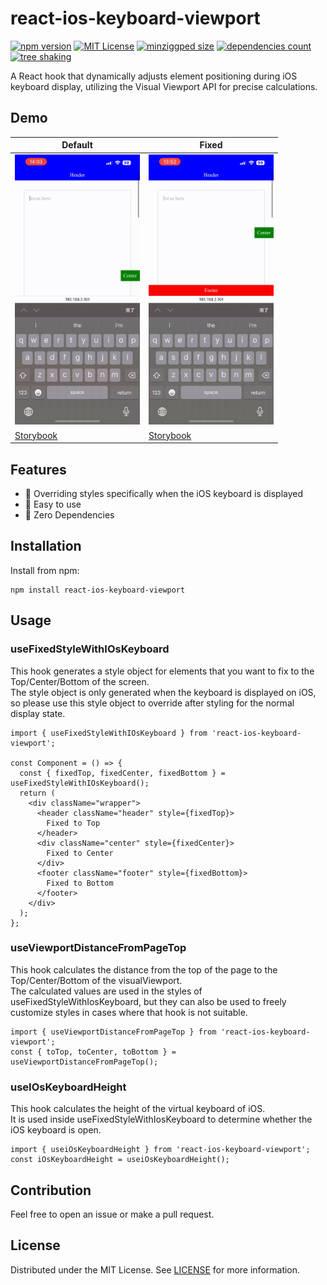 # react-ios-keyboard-viewport

[![npm version](https://badge.fury.io/js/react-ios-keyboard-viewport.svg)](http://badge.fury.io/js/react-ios-keyboard-viewport)
[![MIT License](http://img.shields.io/badge/license-MIT-blue.svg?style=flat)](LICENSE)
[![minziggped size](https://badgen.net/bundlephobia/minzip/react-ios-keyboard-viewport)](https://bundlephobia.com/package/react-ios-keyboard-viewport)
[![dependencies count](https://badgen.net/bundlephobia/dependency-count/react-ios-keyboard-viewport)](https://bundlephobia.com/package/react-ios-keyboard-viewport)
[![tree shaking](https://badgen.net/bundlephobia/tree-shaking/react-ios-keyboard-viewport)](https://bundlephobia.com/package/react-ios-keyboard-viewport)

A React hook that dynamically adjusts element positioning during iOS keyboard display, utilizing the Visual Viewport API for precise calculations.

## Demo
| Default                                                                                                       | Fixed                                                                                                       |
|---------------------------------------------------------------------------------------------------------------|-------------------------------------------------------------------------------------------------------------|
| <div style="max-width:200px">![default](./docs/default.gif)</div>                                             | <div style="max-width:200px">![fixed](./docs/fixed.gif)</div>                                               |
| [Storybook](https://react-ios-keyboard-viewport.vercel.app/iframe.html?args=&id=demo--default&viewMode=story) | [Storybook](https://react-ios-keyboard-viewport.vercel.app/iframe.html?args=&id=demo--fixed&viewMode=story) | 

## Features
- 📱 Overriding styles specifically when the iOS keyboard is displayed
- 🐥 Easy to use
- 🫙 Zero Dependencies

## Installation
Install from npm:

```
npm install react-ios-keyboard-viewport
```

## Usage
### useFixedStyleWithIOsKeyboard
This hook generates a style object for elements that you want to fix to the Top/Center/Bottom of the screen.  
The style object is only generated when the keyboard is displayed on iOS, so please use this style object to override after styling for the normal display state.

```tsx
import { useFixedStyleWithIOsKeyboard } from 'react-ios-keyboard-viewport';

const Component = () => {
  const { fixedTop, fixedCenter, fixedBottom } = useFixedStyleWithIOsKeyboard();
  return (
    <div className="wrapper">
      <header className="header" style={fixedTop}>
        Fixed to Top
      </header>
      <div className="center" style={fixedCenter}>
        Fixed to Center
      </div>
      <footer className="footer" style={fixedBottom}>
        Fixed to Bottom
      </footer>
    </div>
  );
};
```

### useViewportDistanceFromPageTop 
This hook calculates the distance from the top of the page to the Top/Center/Bottom of the visualViewport.  
The calculated values are used in the styles of useFixedStyleWithIosKeyboard, but they can also be used to freely customize styles in cases where that hook is not suitable.

```tsx
import { useViewportDistanceFromPageTop } from 'react-ios-keyboard-viewport';
const { toTop, toCenter, toBottom } = useViewportDistanceFromPageTop();
```

### useIOsKeyboardHeight
This hook calculates the height of the virtual keyboard of iOS.   
It is used inside useFixedStyleWithIosKeyboard to determine whether the iOS keyboard is open.

```tsx
import { useiOsKeyboardHeight } from 'react-ios-keyboard-viewport';
const iOsKeyboardHeight = useiOsKeyboardHeight();
```

## Contribution
Feel free to open an issue or make a pull request.


## License
Distributed under the MIT License. See [LICENSE](./LICENSE) for more information.

